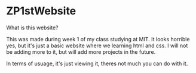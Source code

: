 # ZP1stWebsite
What is this website?

This was made during week 1 of my class studying at MIT. It looks horrible yes, but it's just a basic website where we learning html and css. 
I will not be adding more to it, but will add more projects in the future. 

In terms of usuage, it's just viewing it, theres not much you can do with it.
